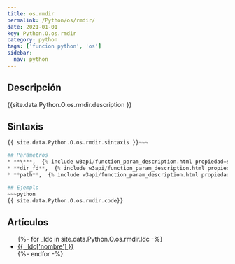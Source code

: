 ```yaml
---
title: os.rmdir
permalink: /Python/os/rmdir/
date: 2021-01-01
key: Python.O.os.rmdir
category: python
tags: ['funcion python', 'os']
sidebar: 
  nav: python
---
```


## Descripción
{{site.data.Python.O.os.rmdir.description }}

## Sintaxis
~~~python
{{ site.data.Python.O.os.rmdir.sintaxis }}~~~

## Parámetros
* **\***,  {% include w3api/function_param_description.html propiedad=site.data.Python.O.os.rmdir valor="*" %}
* **dir_fd**,  {% include w3api/function_param_description.html propiedad=site.data.Python.O.os.rmdir valor="dir_fd" %}
* **path**,  {% include w3api/function_param_description.html propiedad=site.data.Python.O.os.rmdir valor="path" %}

## Ejemplo
~~~python
{{ site.data.Python.O.os.rmdir.code}}
~~~

## Artículos
<ul>
{%- for _ldc in site.data.Python.O.os.rmdir.ldc -%}
   <li>
       <a href="{{_ldc['url'] }}">{{ _ldc['nombre'] }}</a>
   </li>
{%- endfor -%}
</ul>
